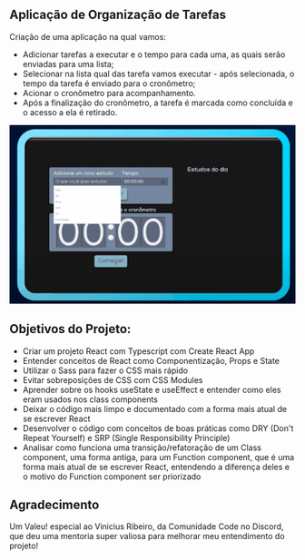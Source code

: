 <h2>Aplicação de Organização de Tarefas</h2>

Criação de uma aplicação na qual vamos: 
* Adicionar tarefas a executar e o tempo para cada uma, as quais serão enviadas para uma lista;
* Selecionar na lista qual das tarefa vamos executar - após selecionada, o tempo da tarefa é enviado para o cronômetro;
* Acionar o cronômetro para acompanhamento.
* Após a finalização do cronômetro, a tarefa é marcada como concluída e o acesso a ela é retirado.

![Alt text](React.gif)

## Objetivos do Projeto:

- Criar um projeto React com Typescript com Create React App
- Entender conceitos de React como Componentização, Props e State
- Utilizar o Sass para fazer o CSS mais rápido
- Evitar sobreposições de CSS com CSS Modules
- Aprender sobre os hooks useState e useEffect e entender como eles eram usados nos class components
- Deixar o código mais limpo e documentado com a forma mais atual de se escrever React
- Desenvolver o código com conceitos de boas práticas como DRY (Don't Repeat Yourself) e SRP (Single Responsibility Principle)
- Analisar como funciona uma transição/refatoração de um Class component, uma forma antiga, para um Function component, que é uma forma mais atual de se escrever React, entendendo a diferença deles e o motivo do Function component ser priorizado

## Agradecimento
Um Valeu! especial ao Vinicius Ribeiro, da Comunidade Code no Discord, que deu uma mentoria super valiosa para melhorar meu entendimento do projeto!